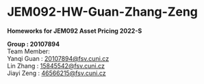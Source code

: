 # JEM092-HW-Guan-Zhang-Zeng
**Homeworks for JEM092 Asset Pricing 2022-S**

**Group : 20107894**  
Team Member:  
Yanqi Guan : 20107894@fsv.cuni.cz  
Lin Zhang : 15845542@fsv.cuni.cz  
Jiayi Zeng : 46566215@fsv.cuni.cz
